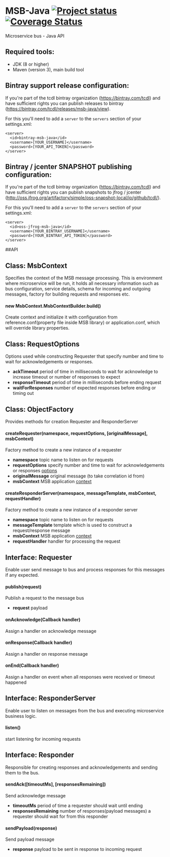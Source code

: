 MSB-Java [![Project status](https://travis-ci.org/tcdl/msb-java.svg?branch=master)](https://travis-ci.org/tcdl/msb-java) [![Coverage Status](http://img.shields.io/coveralls/tcdl/msb-java/master.svg)](https://coveralls.io/r/tcdl/msb-java?branch=master)
===========

Microservice bus - Java API

Required tools:
---------------
* JDK (8 or higher)
* Maven (version 3), main build tool

Bintray support release configuration:
--------------------------------------
If you're part of the tcdl bintray organization (https://bintray.com/tcdl) and have sufficient rights you can publish releases to bintray (https://bintray.com/tcdl/releases/msb-java/view).

For this you'll need to add a `server` to the `servers` section of your settings.xml:
```
<server>
  <id>bintray-msb-java</id>
  <username>[YOUR_USERNAME]</username>
  <password>[YOUR_API_TOKEN]</password>
</server>
```

Bintray / jcenter SNAPSHOT publishing configuration:
----------------------------------------
If you're part of the tcdl bintray organization (https://bintray.com/tcdl) and have sufficient rights you can publish snapshots to jfrog / jcenter (http://oss.jfrog.org/artifactory/simple/oss-snapshot-local/io/github/tcdl/).

For this you'll need to add a `server` to the `servers` section of your settings.xml:
```
<server>
  <id>oss-jfrog-msb-java</id>
  <username>[YOUR_BINTRAY_USERNAME]</username>
  <password>[YOUR_BINTRAY_API_TOKEN]</password>
</server>
```

##API

Class: MsbContext <a name="msb-context"/>
---------------------------------------------------
Specifies the context of the MSB message processing.
This is environment where microservice will be run, it holds all necessary information such as
bus configuration, service details, schema for incoming and outgoing messages, factory for building requests
and responses etc.
 
#### new MsbContext.MsbContextBuilder.build()
Create context and initialize it with configuration from reference.conf(property file inside MSB library)
or application.conf, which will override library properties.

Class: RequestOptions <a name="request-options"/>
---------------------------------------------------
Options used while constructing Requester that specify number and time to wait for acknowledgements or responses.

- **ackTimeout** period of time in milliseconds to wait for acknowledge to increase timeout or number of responses to expect
- **responseTimeout** period of time in milliseconds before ending request
- **waitForResponses** number of expected responses before ending or timing out

Class: ObjectFactory
---------------------------------------------------
Provides methods for creation Requester and ResponderServer

#### createRequester(namespace, requestOptions, [originalMessage], msbContext)
Factory method to create a new instance of a requester

- **namespace** topic name to listen on for requests
- **requestOptions** specify number and time to wait for acknowledgements or responses [options](#request-options)
- **originalMessage** original message (to take correlation id from)
- **msbContext** MSB application [context](#msb-context)

#### createResponderServer(namespace, messageTemplate, msbContext, requestHandler)
Factory method to create a new instance of a responder server

- **namespace** topic name to listen on for requests
- **messageTemplate** template which is used to construct a request/response message
- **msbContext** MSB application [context](#msb-context)
- **requestHandler** handler for processing the request

Interface: Requester
---------------------------------------------------
Enable user send message to bus and process responses for this messages if any expected.

#### publish(request)
Publish a request to the message bus

- **request** payload  

#### onAcknowledge(Callback handler) 
Assign a handler on acknowledge message 

#### onResponse(Callback handler) 
Assign a handler on response message
 
#### onEnd(Callback handler) 
Assign a handler on event when all responses were received or timeout happened

Interface: ResponderServer
---------------------------------------------------
Enable user to listen on messages from the bus and executing microservice business logic.

#### listen()
start listening for incoming requests

Interface: Responder
---------------------------------------------------
Responsible for creating responses and acknowledgements and sending them to the bus.

#### sendAck([timeoutMs], [responsesRemaining])
Send acknowledge message

- **timeoutMs** period of time a requester should wait until ending 
- **responsesRemaining** number of responses(payload messages) a requester should wait for from this responder

#### sendPayload(response)
Send payload message

- **response** payload to be sent in response to incoming request 


